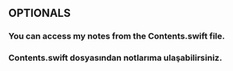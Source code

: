 ## OPTIONALS
### You can access my notes from the Contents.swift file.
### Contents.swift dosyasından notlarıma ulaşabilirsiniz.
